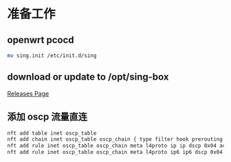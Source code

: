 # 准备工作

## openwrt pcocd

```bash
mv sing.init /etc/init.d/sing
```

## download or update to /opt/sing-box

[Releases Page](https://github.com/SagerNet/sing-box/releases/latest)

## 添加 oscp 流量直连

```bash
nft add table inet oscp_table
nft add chain inet oscp_table oscp_chain { type filter hook prerouting priority raw \; }
nft add rule inet oscp_table oscp_chain meta l4proto ip ip dscp 0x04 accept
nft add rule inet oscp_table oscp_chain meta l4proto ip6 ip6 dscp 0x04 accept
```
